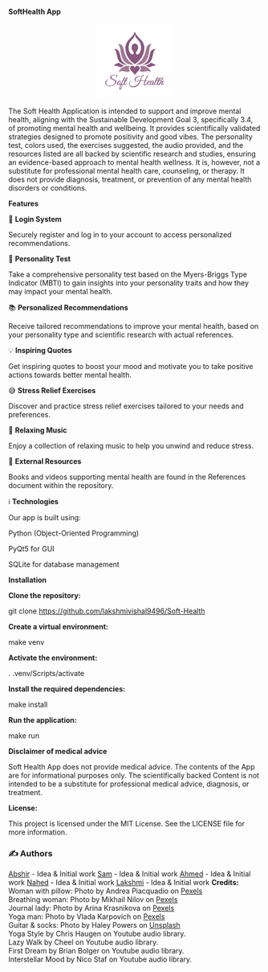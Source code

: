 <b>SoftHealth App</b>
<p align="center">
  <img src="https://github.com/lakshmivishal9496/Soft-Health/blob/main/static/images/logo.png" alt="Soft Health Logo" width="150" height="150" />
</p> 

The Soft Health Application is intended to support and improve mental health, aligning 
with the Sustainable Development Goal 3, specifically 3.4, of promoting mental health 
and wellbeing. It provides scientifically validated strategies designed to promote 
positivity and good vibes. The personality test, colors used, the exercises suggested,
the audio provided, and the resources listed are all backed by scientific research and
studies, ensuring an evidence-based approach to mental health wellness. It is, 
however, not a substitute for professional mental health care, counseling, 
or therapy. It does not provide diagnosis, treatment, or prevention of 
any mental health disorders or conditions.

<b>Features</b>

🔐 <b>Login System</b>

Securely register and log in to your account to access personalized recommendations.

🧠 <b>Personality Test</b>

Take a comprehensive personality test based on the Myers-Briggs Type Indicator (MBTI) to gain insights into your personality traits and how they may impact your mental health.

📚 <b>Personalized Recommendations</b>

Receive tailored recommendations to improve your mental health, based on your personality type and scientific research with actual references.

💡 <b>Inspiring Quotes</b>

Get inspiring quotes to boost your mood and motivate you to take positive actions towards better mental health.

:sweat_smile: <b>Stress Relief Exercises</b>

Discover and practice stress relief exercises tailored to your needs and preferences.

:musical_note: <b>Relaxing Music</b>

Enjoy a collection of relaxing music to help you unwind and reduce stress.

:book: <b>External Resources</b>

Books and videos supporting mental health are found in the References document within the repository.

:information_source: <b>Technologies</b>

Our app is built using:

Python (Object-Oriented Programming)

PyQt5 for GUI

SQLite for database management

<b>Installation</b>

<b>Clone the repository:</b>

git clone https://github.com/lakshmivishal9496/Soft-Health

<b>Create a virtual environment:</b>

make venv

<b>Activate the environment:</b>

. .venv/Scripts/activate

<b>Install the required dependencies:</b>

make install

<b>Run the application:</b>

make run

<b>Disclaimer of medical advice</b>

Soft Health App does not provide medical advice. The contents of the App are for informational
purposes only. The scientifically backed Content is not intended to be a substitute
for professional medical advice, diagnosis, or treatment.

<b>License:</b>

This project is licensed under the MIT License. See the LICENSE file for more information.

<html>
<h3>✍️ Authors</h3>
<a href="https://github.com/Abshir112">Abshir</a> - Idea & Initial work
<a href="https://github.com/sams258">Sam</a> - Idea & Initial work
<a href="https://github.com/Ahmedradwancs">Ahmed</a> - Idea & Initial work
<a href="https://github.com/NaddeA">Nahed</a> - Idea & Initial work
<a href="https://github.com/lakshmivishal9496">Lakshmi</a> - Idea & Initial work
<b>Credits:</b>
Woman with pillow: Photo by Andrea Piacquadio on <a href="https://www.pexels.com/photo/woman-hugging-white-pillow-beside-glass-door-935762/">Pexels</a><br>
Breathing woman: Photo by Mikhail Nilov on <a href="https://www.pexels.com/photo/woman-breathing-fresh-air-8455696/">Pexels</a><br>
Journal lady: Photo by Arina Krasnikova on <a href="https://www.pexels.com/photo/a-happy-woman-working-from-home-7005607/">Pexels</a><br>
Yoga man: Photo by Vlada Karpovich on <a href="https://www.pexels.com/photo/elderly-couple-doing-yoga-pose-8939954/">Pexels</a><br>
Guitar & socks: Photo by Haley Powers on <a href="https://unsplash.com/photos/QESaXJBiB8Y?utm_source=unsplash&utm_medium=referral&utm_content=creditCopyText">Unsplash</a><br>
Yoga Style by Chris Haugen on Youtube audio library.<br>
Lazy Walk by Cheel on Youtube audio library.<br>
First Dream by Brian Bolger on Youtube audio library.<br>
Interstellar Mood by Nico Staf on Youtube audio library.<br>
</html>
